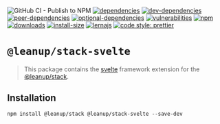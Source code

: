 ![GitHub CI - Publish to NPM](https://github.com/leanupjs/leanup/workflows/GitHub%20CI%20-%20Publish%20to%20NPM/badge.svg)
[![dependencies][dependencies]][dependencies-url]
[![dev-dependencies][dev-dependencies]][peer-dependencies-url]
[![peer-dependencies][peer-dependencies]][peer-dependencies-url]
[![optional-dependencies][optional-dependencies]][peer-dependencies-url]
[![vulnerabilities][vulnerabilities]][vulnerabilities-url]
[![npm][npm]][npm-url]
[![downloads][downloads]][downloads-url]
[![install-size][install-size]][install-size-url]
[![lernajs][lernajs]][lernajs-url]
[![code style: prettier](https://img.shields.io/badge/code_style-prettier-ff69b4.svg)](https://github.com/prettier/prettier)

[npm]: https://img.shields.io/npm/v/@leanup/cli-svelte
[npm-url]: https://www.npmjs.com/package/@leanup/cli-svelte
[dependencies]: https://status.david-dm.org/gh/leanupjs/leanup.svg?path=packages/stack/frameworks/svelte&ref=release/1.1
[dependencies-url]: https://david-dm.org/leanupjs/leanup?path=packages/stack/frameworks/svelte&ref=release/1.1
[dev-dependencies]: https://status.david-dm.org/gh/leanupjs/leanup.svg?path=packages/stack/frameworks/svelte&ref=release/1.1&type=dev
[dev-dependencies-url]: https://david-dm.org/leanupjs/leanup?path=packages/stack/frameworks/svelte&ref=release/1.1&type=dev
[peer-dependencies]: https://status.david-dm.org/gh/leanupjs/leanup.svg?path=packages/stack/frameworks/svelte&ref=release/1.1&type=peer
[peer-dependencies-url]: https://david-dm.org/leanupjs/leanup?path=packages/stack/frameworks/svelte&ref=release/1.1&type=peer
[optional-dependencies]: https://status.david-dm.org/gh/leanupjs/leanup.svg?path=packages/stack/frameworks/svelte&ref=release/1.1&type=optional
[optional-dependencies-url]: https://david-dm.org/leanupjs/leanup?path=packages/stack/frameworks/svelte&ref=release/1.1&type=optional
[vulnerabilities]: https://img.shields.io/snyk/vulnerabilities/npm/@leanup/cli-svelte
[vulnerabilities-url]: https://snyk.io/test/npm/@leanup/cli-svelte
[downloads]: https://img.shields.io/npm/dt/@leanup/cli-svelte
[downloads-url]: https://npmcharts.com/compare/@leanup/cli-svelte?minimal=true
[install-size]: https://packagephobia.now.sh/badge?p=@leanup/cli-svelte@next
[install-size-url]: https://packagephobia.now.sh/result?p=@leanup/cli-svelte@next
[lernajs]: https://img.shields.io/badge/managed%20with-lerna-blueviolet
[lernajs-url]: https://lerna.js.org

# `@leanup/stack-svelte`

> This package contains the [svelte](https://svelte.dev) framework extension for the [@leanup/stack](https://www.npmjs.com/package/@leanup/stack).

## Installation

`npm install @leanup/stack @leanup/stack-svelte --save-dev`
